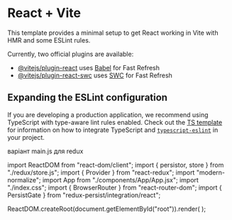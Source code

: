 # React + Vite

This template provides a minimal setup to get React working in Vite with HMR and some ESLint rules.

Currently, two official plugins are available:

- [@vitejs/plugin-react](https://github.com/vitejs/vite-plugin-react/blob/main/packages/plugin-react) uses [Babel](https://babeljs.io/) for Fast Refresh
- [@vitejs/plugin-react-swc](https://github.com/vitejs/vite-plugin-react/blob/main/packages/plugin-react-swc) uses [SWC](https://swc.rs/) for Fast Refresh

## Expanding the ESLint configuration

If you are developing a production application, we recommend using TypeScript with type-aware lint rules enabled. Check out the [TS template](https://github.com/vitejs/vite/tree/main/packages/create-vite/template-react-ts) for information on how to integrate TypeScript and [`typescript-eslint`](https://typescript-eslint.io) in your project.

варіант main.js для redux

import ReactDOM from "react-dom/client";
import { persistor, store } from "./redux/store.js";
import { Provider } from "react-redux";
import "modern-normalize";
import App from "./components/App/App.jsx";
import "./index.css";
import { BrowserRouter } from "react-router-dom";
import { PersistGate } from "redux-persist/integration/react";

ReactDOM.createRoot(document.getElementById("root")).render(
<Provider store={store}>
<PersistGate loading={null} persistor={persistor}>
<BrowserRouter>
<App />
</BrowserRouter>
</PersistGate>
</Provider>
);
